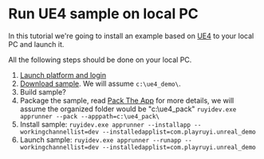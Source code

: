 # Run UE4 sample on local PC

In this tutorial we're going to install an example based on [UE4](https://www.unrealengine.com/) to your local PC and launch it.

All the following steps should be done on your local PC.

1. [Launch platform and login](layer0_devtools.md#Layer0)
1. [Download sample](https://bitbucket.org/playruyi/unreal_demo).  We will assume `c:\ue4_demo\`.
1. Build sample?
1. Package the sample, read [Pack The App](how_to_pack.md) for more details, we will assume the organized folder would be "c:\ue4_pack\"
    ```ruyidev.exe apprunner --pack --apppath=c:\ue4_pack\```
1. Install sample:
    ```ruyidev.exe apprunner --installapp --workingchannellist=dev --installedapplist=com.playruyi.unreal_demo```
1. Launch sample:
    ```ruyidev.exe apprunner --runapp --workingchannellist=dev --installedapplist=com.playruyi.unreal_demo```
